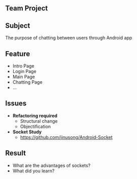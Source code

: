 ## Team Project

## Subject
The purpose of chatting between users through Android app

## Feature
* Intro Page
* Login Page
* Main Page
* Chatting Page
* ...

## Issues
* **Refactoring required**
  * Structural change
  * Objectification
* **Socket Study**
  * https://github.com/jinusong/Android-Socket
  
## Result
* What are the advantages of sockets?
* What did you learn?
